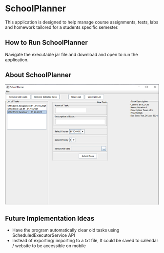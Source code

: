 # SchoolPlanner
This application is designed to help manage course assignments, tests, labs and homework tailored for a students specific semester.

## How to Run SchoolPlanner
Navigate the executable jar file and download and open to run the application. 

## About SchoolPlanner
![img](Resources/SchoolPlannerEx.PNG)

## Future Implementation Ideas
- Have the program automatically clear old tasks using ScheduledExecutorService API
- Instead of exporting/ importing to a txt file, It could be saved to calendar / website to be accessible on mobile
